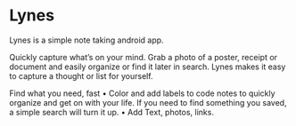 # Lynes
Lynes is a simple note taking android app.

Quickly capture what’s on your mind. Grab a photo of a poster, receipt or document and easily organize or find it later in search. Lynes makes it easy to capture a thought or list for yourself.

Find what you need, fast
• Color and add labels to code notes to quickly organize and get on with your life. If you need to find something you saved, a simple search will turn it up.
• Add Text, photos, links.


